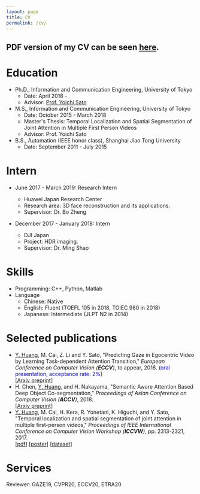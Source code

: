 ```yaml
---
layout: page
title: CV
permalink: /cv/
---
```

## PDF version of my CV can be seen [here](assets/CV.pdf).

Education
======
* Ph.D., Information and Communication Engineering, University of Tokyo
  * Date: April 2018 -
  * Advisor: [Prof. Yoichi Sato](http://www.hci.iis.u-tokyo.ac.jp/~ysato/)
* M.S., Information and Communication Engineering, University of Tokyo
  * Date: October 2015 - March 2018
  * Master's Thesis: Temporal Localization and Spatial Segmentation of Joint Attention in Multiple First Person Videos
  * Advisor: Prof. Yoichi Sato
* B.S., Automation (IEEE honor class), Shanghai Jiao Tong University
  * Date: September 2011 - July 2015
 
Intern
======
* June 2017 - March 2019: Research Intern
  * Huawei Japan Research Center
  * Research area: 3D face reconstruction and its applications.
  * Supervisor: Dr. Bo Zheng
  
* December 2017 - January 2018: Intern
  * DJI Japan
  * Project: HDR imaging.
  * Supervisor: Dr. Ming Shao

Skills
======
* Programming: C++, Python, Matlab
* Language
  * Chinese: Native
  * English: Fluent (TOEFL 105 in 2018, TOIEC 980 in 2018)
  * Japanese: Intermediate (JLPT N2 in 2014)
  
Selected publications
======
* <u>Y. Huang</u>, M. Cai, Z. Li and Y. Sato, &quot;Predicting Gaze in Egocentric Video by Learning Task-dependent Attention Transition,&quot; <i>European Conference on Computer Vision (**ECCV**)</i>, to appear, 2018. (<font color="blue">oral presentation, acceptance rate: 2%</font>)  
[[Arxiv preprint]](https://arxiv.org/pdf/1803.09125)
* H. Chen, <u>Y. Huang</u>, and H. Nakayama, &quot;Semantic Aware Attention Based Deep Object Co-segmentation,&quot; <i>Proceedings of Asian Conference on Computer Vision (**ACCV**)</i>, 2018.  
[[Arxiv preprint]](https://arxiv.org/pdf/1810.06859.pdf)
* <u>Y. Huang</u>, M. Cai, H. Kera, R. Yonetani, K. Higuchi, and Y. Sato, &quot;Temporal localization and spatial segmentation of joint attention in multiple first-person videos,&quot; <i>Proceedings of IEEE International Conference on Computer Vision Workshop (**ICCVW**)</i>, pp. 2313-2321, 2017.   
[[pdf]](http://openaccess.thecvf.com/content_ICCV_2017_workshops/papers/w34/attention_hyfiis.u-tokyo.ac.jp_cai-mjiis.u-tokyo.ac.jp_keraiis.u-tokyo.ac.jp_ICCV_2017_paper.pdf)
[[poster]](/assets/HC_ICCVW2017_poster.pdf)
[[dataset]](https://github.com/cai-mj/UTJA_dataset)

Services
======
Reviewer: GAZE19, CVPR20, ECCV20, ETRA20 
